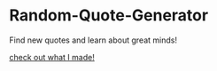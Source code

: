 # Random-Quote-Generator
Find new quotes and learn about great minds!

[check out what I made!](http://127.0.0.1:5500/3/main.html)
